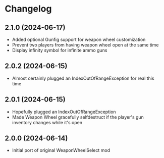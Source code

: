 # Changelog

## 2.1.0 (2024-06-17)

- Added optional Gunfig support for weapon wheel customization
- Prevent two players from having weapon wheel open at the same time
- Display infinity symbol for infinite ammo guns

## 2.0.2 (2024-06-15)
- Almost certainly plugged an IndexOutOfRangeException for real this time

## 2.0.1 (2024-06-15)

- Hopefully plugged an IndexOutOfRangeException
- Made Weapon Wheel gracefully selfdestruct if the player's gun inventory changes while it's open

## 2.0.0 (2024-06-14)

- Initial port of original WeaponWheelSelect mod
